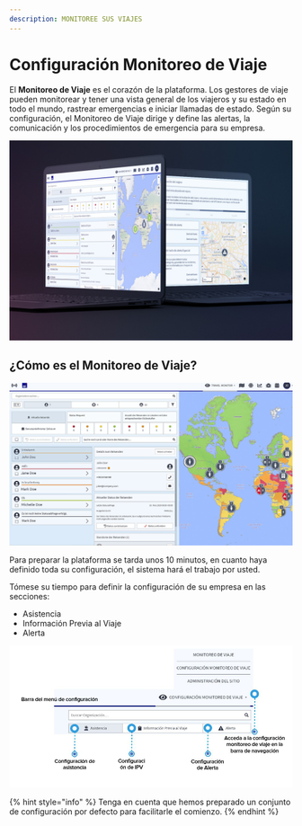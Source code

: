 ```yaml
---
description: MONITOREE SUS VIAJES
---
```


# Configuración Monitoreo de Viaje

El **Monitoreo de Viaje** es el corazón de la plataforma. Los gestores de viaje pueden monitorear y tener una vista general de los viajeros y su estado en todo el mundo, rastrear emergencias e iniciar llamadas de estado. Según su configuración, el Monitoreo de Viaje dirige y define las alertas, la comunicación y los procedimientos de emergencia para su empresa.

![](../../.gitbook/assets/travel-monitor-cover%20%285%29.JPG)

## ¿Cómo es el Monitoreo de Viaje?

![](../../.gitbook/assets/tm_img01%20%284%29.jpg)

Para preparar la plataforma se tarda unos 10 minutos, en cuanto haya definido toda su configuración, el sistema hará el trabajo por usted.

Tómese su tiempo para definir la configuración de su empresa en las secciones:

* Asistencia
* Información Previa al Viaje
* Alerta

![](../../.gitbook/assets/tm2%20%281%29.JPG)

{% hint style="info" %}
Tenga en cuenta que hemos preparado un conjunto de configuración por defecto para facilitarle el comienzo.
{% endhint %}

